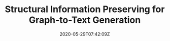 ---
title: "Structural Information Preserving for Graph-to-Text Generation"
authors:
- Linfeng Song
- Ante Wang
- Jinsong Su
- Yue Zhang
- Kun Xu
- Yubin Ge
- Dong Yu
author_notes:
- 
- 
- "通讯作者"
- 
- 
- 
- 
date: "2020-05-29T07:42:09Z"
publishDate: "2025-05-29T07:42:09Z"
publication_types: [direction4]
publication: "**In Proc. of ACL 2020.** (CCF-A类)"
---